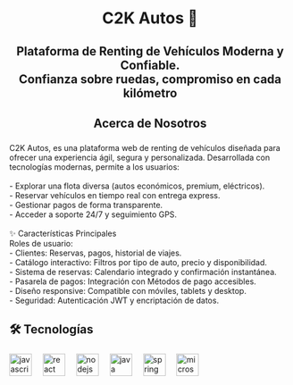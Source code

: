 <h1 align="center">C2K Autos 🚗</h1>

###

<h2 align="center">Plataforma de Renting de Vehículos Moderna y Confiable.<br>Confianza sobre ruedas, compromiso en cada kilómetro</h2>

###

<h2 align="center">Acerca de Nosotros</h2>

###

<p align="left">C2K Autos, es una plataforma web de renting de vehículos diseñada para ofrecer una experiencia ágil, segura y personalizada. Desarrollada con tecnologías modernas, permite a los usuarios:<br><br>- Explorar una flota diversa (autos económicos, premium, eléctricos).<br>- Reservar vehículos en tiempo real con entrega express.<br>- Gestionar pagos de forma transparente.<br>- Acceder a soporte 24/7 y seguimiento GPS.<br><br>✨ Características Principales<br>Roles de usuario: <br>  - Clientes: Reservas, pagos, historial de viajes.<br>- Catálogo interactivo: Filtros por tipo de auto, precio y disponibilidad.<br>- Sistema de reservas: Calendario integrado y confirmación instantánea.<br>- Pasarela de pagos: Integración con Métodos de pago accesibles.<br>- Diseño responsive: Compatible con móviles, tablets y desktop.<br>- Seguridad: Autenticación JWT y encriptación de datos.</p>

###

<h2 align="left">🛠️ Tecnologías</h2>

###

<div align="left">
  <img src="https://cdn.jsdelivr.net/gh/devicons/devicon/icons/javascript/javascript-original.svg" height="40" alt="javascript logo"  />
  <img width="12" />
  <img src="https://cdn.jsdelivr.net/gh/devicons/devicon/icons/react/react-original.svg" height="40" alt="react logo"  />
  <img width="12" />
  <img src="https://cdn.jsdelivr.net/gh/devicons/devicon/icons/nodejs/nodejs-original.svg" height="40" alt="nodejs logo"  />
  <img width="12" />
  <img src="https://cdn.jsdelivr.net/gh/devicons/devicon/icons/java/java-original.svg" height="40" alt="java logo"  />
  <img width="12" />
  <img src="https://cdn.jsdelivr.net/gh/devicons/devicon/icons/spring/spring-original.svg" height="40" alt="spring logo"  />
  <img width="12" />
  <img src="https://cdn.jsdelivr.net/gh/devicons/devicon/icons/microsoftsqlserver/microsoftsqlserver-plain.svg" height="40" alt="microsoftsqlserver logo"  />
</div>

###